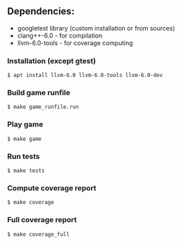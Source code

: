 ## Dependencies:
+ googletest library (custom installation or from sources)
+ clang++-6.0 - for compilation
+ llvm-6.0-tools - for coverage computing

### Installation (except gtest)
    $ apt install llvm-6.0 llvm-6.0-tools llvm-6.0-dev


### Build game runfile
    $ make game_runfile.run

### Play game
    $ make game

### Run tests
    $ make tests

### Compute coverage report
    $ make coverage

### Full coverage report
    $ make coverage_full